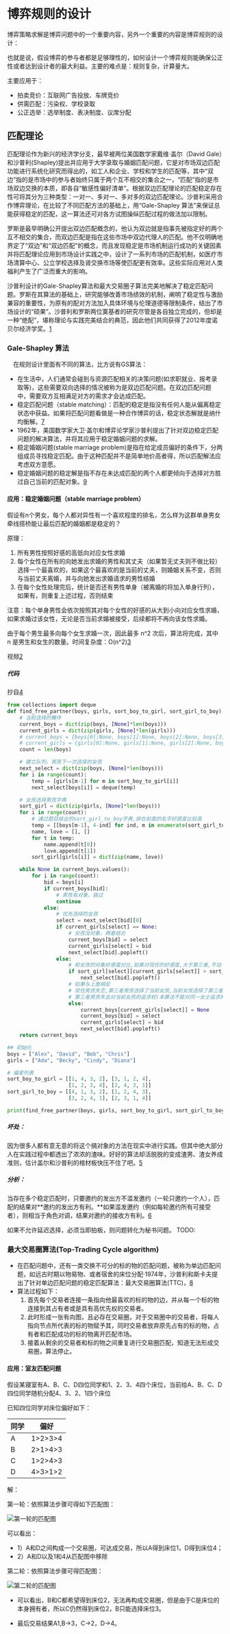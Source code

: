 # 博弈规则的设计

博弈策略求解是博弈问题中的一个重要内容，另外一个重要的内容是博弈规则的设计：

也就是说，假设博弈的参与者都是足够理性的，如何设计一个博弈规则能确保公正性或者达到设计者的最大利益。主要的难点是：规则复杂，计算量大。

主要应用于：

- 拍卖竞价：互联网广告投放、车牌竞价
- 供需匹配：污染权、学校录取
- 公正选举：选举制度、表决制度、议席分配






## 匹配理论

匹配理论作为新兴的经济学分支，最早被两位美国数学家戴维·盖尔（David Gale）和沙普利(Shapley)提出并应用于大学录取与婚姻匹配问题，它是对市场双边匹配功能进行系统化研究而得出的，如工人和企业、学校和学生的匹配等，其中“双边”指的是市场中的参与者始终只属于两个互不相交的集合之一，“匹配”指的是市场双边交换的本质，即各自“敏感性偏好清单”。根据双边匹配理论的匹配稳定存在性可将其分为三种类型：一对一、多对一、多对多的双边匹配理论。沙普利采用合作博弈理论，在比较了不同匹配方法的基础上，用“Gale-Shapley 算法”来保证总能获得稳定的匹配，这一算法还可对各方试图操纵匹配过程的做法加以限制。

罗斯是最早明确公开提出双边匹配概念的，他认为双边就是指事先被指定好的两个互不相交的集合，而双边匹配是指在这些市场中双边代理人的匹配。他不仅明确地界定了“双边”和“双边匹配”的概念，而且发现稳定是市场机制运行成功的关键因素并将匹配理论应用到市场设计实践之中，设计了一系列市场的匹配机制，如医疗市场清算中心、公立学校选择及肾交换市场等使匹配更有效率。这些实际应用对人类福利产生了广泛而重大的影响。

沙普利设计的Gale-Shapley算法和最大交易圈子算法完美地解决了稳定匹配问题。罗斯在其算法的基础上，研究能够改善市场绩效的机制，阐明了稳定性与激励兼容的重要性，为原有的配对方法加入具体环境与伦理道德等限制条件，结出了市场设计的“硕果”。沙普利和罗斯两位寞基者的研究尽管是各自独立完成的，但却是一种“绝配”，堪称理论与实践完美结合的典范，因此他们共同获得了2012年度诺贝尔经济学奖。[1]

### Gale-Shapley 算法

 在规则设计里面有不同的算法，比方说有GS算法：

- 在生活中，人们通常会碰到与资源匹配相关的决策问题(如求职就业、报考录取等)，这些需要双向选择的情况被称为是双边匹配问题。在双边匹配问题中，需要双方互相满足对方的需求才会达成匹配。
- 稳定匹配问题（stable matching）：匹配的稳定是指没有任何人能从偏离稳定状态中获益。如果将匹配问题看做是一种合作博弈的话，稳定状态解就是纳什均衡解。[7]
- 1962年，美国数学家大卫·盖尔和博弈论学家沙普利提出了针对双边稳定匹配问题的解决算法，并将其应用于稳定婚姻问题的求解。
- 稳定婚姻问题(stable marriage problem)是指在给定成员偏好的条件下，分两组成员寻找稳定匹配。由于这种匹配并不是简单地价高者得，所以匹配解法应考虑双方意愿。
- 稳定婚姻问题的稳定解是指不存在未达成匹配的两个人都更倾向于选择对方胜过自己当前的匹配对象。[9]


#### 应用：稳定婚姻问题（stable marriage problem）

​假设有n个男女，每个人都对异性有一个喜欢程度的排名，怎么样为这群单身男女牵线搭桥能让最后匹配的婚姻都是稳定的？

原理：

1. 所有男性按照好感的高低向对应女性求婚
1. 每个女性在所有的向她发出求婚的男性和其丈夫（如果暂无丈夫则不做比较）选择一个最喜欢的，如果这个最喜欢的是当前的丈夫，则婚姻关系不变，否则与当前丈夫离婚，并与向她发出求婚请求的男性结婚
1. 在每个女性处理完后，统计是否还有男性单身（被离婚的将加入单身行列），如果有，则重复上述过程，否则结束

注意：每个单身男性会依次按照其对每个女性的好感的从大到小向对应女性求婚，如果求婚过该女性，无论是否当前求婚被接受，后续都将不再向该女性求婚。

由于每个男生最多向每个女生求婚一次，因此最多 n^2 次后，算法将完成，其中 n 是男生和女生的数量。时间复杂度：O(n^2)[3]

视频[2]

##### 代码

抄自[4]

```py
from collections import deque
def find_free_partner(boys, girls, sort_boy_to_girl, sort_girl_to_boy):
    # 当前选择的舞伴
    current_boys = dict(zip(boys, [None]*len(boys)))
    current_girls = dict(zip(girls, [None]*len(girls)))
    # current_boys = {boys[0]:None, boys[1]:None, boys[2]:None, boys[3]:None}
    # current_girls = {girls[0]:None, girls[1]:None, girls[2]:None, boys[3]:None}
    count = len(boys)

    # 建立队列，男孩下一次选择的女孩
    next_select = dict(zip(boys, [None]*len(boys)))
    for i in range(count):
        temp = [girls[m-1] for m in sort_boy_to_girl[i]]
        next_select[boys[i]] = deque(temp)

    # 女孩选择男孩字典
    sort_girl = dict(zip(girls, [None]*len(boys)))
    for i in range(count):
        # 通过题目给出的sort_girl_to_boy字典,排在前面的名字好感度比较高
        temp = [[boys[m-1], 4-ind] for ind, m in enumerate(sort_girl_to_boy[i])]
        name, love = [], []
        for t in temp:
            name.append(t[0])
            love.append(t[1])
        sort_girl[girls[i]] = dict(zip(name, love))

    while None in current_boys.values():
        for i in range(count):
            bid = boys[i]
            if current_boys[bid]:
                # 男孩有对象，跳过
                continue
            else:
                # 优先选择的女孩
                select = next_select[bid][0]
                if current_girls[select] == None:
                    # 女孩没对象，两者结合
                    current_boys[bid] = select
                    current_girls[select] = bid
                    next_select[bid].popleft()
                else:
                    # 和女孩的对象好感度对比,如果对现任的好感度,大于第三者,不动
                    if sort_girl[select][current_girls[select]] > sort_girl[select][bid]:
                        next_select[bid].popleft()
                    # 如果与上面相反
                    # 现任男孩失恋,第三者男孩选择了当前女孩,当前女孩选择了第三者男孩
                    # 第三者男孩失去对当前女孩的追求权(本算法不能对同一女士追求两次)
                    else:
                        current_boys[current_girls[select]] = None
                        current_boys[bid] = select
                        current_girls[select] = bid
                        next_select[bid].popleft()
    return current_boys

## 初始化
boys = ["Alex", "David", "Bob", "Chris"]
girls = ["Ada", "Becky", "Cindy", "Diana"]

# 偏爱列表
sort_boy_to_girl = [[1, 4, 3, 2], [3, 1, 2, 4],
                    [1, 2, 3, 4], [2, 4, 3, 1]]
sort_girl_to_boy = [[4, 1, 3, 2], [1, 2, 4, 3],
                    [3, 2, 4, 1], [2, 3, 1, 4]]

print(find_free_partner(boys, girls, sort_boy_to_girl, sort_girl_to_boy))
```

##### 坏处：

因为很多人都有意无意的将这个搞对象的方法在现实中进行实践。但其中绝大部分人在实践过程中都透出了浓浓的渣味。好好的算法却活脱脱的变成渣男、渣女养成准则，估计盖尔和沙普利的棺材板快压不住了吧。[5]

##### 分析：

当存在多个稳定匹配时，只要邀约的发出方不滥发邀约（一轮只邀约一个人），匹配的结果对**邀约的发出方有利。**如果滥发邀约（例如每轮邀约所有可接受者），则相当于角色对调，结果对邀约的接收方有利。[6]

如果不允许延迟选择，必须当即拍板，则问题转化为秘书问题。 TODO:

### 最大交易圈算法(Top-Trading Cycle algorithm)

- 在匹配问题中，还有一类交换不可分的标的物的匹配问题，被称为单边匹配问题，如远古时期以物易物、或者宿舍的床位分配·1974年，沙普利和斯卡夫提出了针对单边匹配问题的稳定匹配算法：最大交易圈算法(TTC)，[8]
- 算法过程如下：
  1. 首先每个交易者连接一条指向他最喜欢的标的物的边，并从每一个标的物连接到其占有者或是具有高优先权的交易者。
  2. 此时形成一张有向图，且必存在交易圈，对于交易圈中的交易者，将每人指向节点所代表的标的物赋予其，同时交易者放弃原先占有的标的物，占有者和匹配成功的标的物离开匹配市场。
  3. 接着从剩余的交易者和标的物之间重复进行交易圈匹配，知道无法形成交易圈，算法停止。

#### 应用：室友匹配问题

假设某寝室有A、B、C、D四位同学和1、2、3、4四个床位，当前给A、B、C、D四位同学随机分配4、3、2、1四个床位

已知四位同学对床位偏好如下：

| 同学 | 偏好 |
| ---- | ---- |
| A | 1>2>3>4 |
| B | 2>1>4>3 |
| C | 1>2>4>3 |
| D | 4>3>1>2 |

解：

第一轮：依照算法步骤可得如下匹配图：

![第一轮的匹配图](../../img/roommate_pair.png)

可以看出：

- 1）A和D之间构成一个交易圈，可达成交易，所以A得到床位1，D得到床位4；
- 2）A和D以及1和4从匹配图中移除

第二轮：依照算法步骤可得匹配图：

![第二轮的匹配图](../../img/roommate_pair2.png)

- 可以看出，B和C都希望得到床位2，无法再构成交易圈，但是由于C是床位的本身拥有者，所以C仍然得到床位2，B只能选择床位3。

- 最后交易结果A1,B→3，C→2，D→4。

[1]: https://books.google.co.jp/books?id=IqdWEAAAQBAJ&pg=PT46&lpg=PT46&dq=Gale-+Shapley+%E7%AE%97%E6%B3%95&source=bl&ots=jWbRpi7WJm&sig=ACfU3U2jJiSLwHcYLqRjFxVEXHFDRLOvOA&hl=en&sa=X&ved=2ahUKEwjd4NPTmvD-AhWuplYBHbwhCecQ6AF6BQjtARAD#v=onepage&q=Gale-%20Shapley%20%E7%AE%97%E6%B3%95&f=false
[2]: https://www.bilibili.com/video/BV1uq4y177Hc/
[3]: https://blog.csdn.net/weixin_43900869/article/details/127352998
[4]: https://www.bilibili.com/read/cv13023598
[5]: https://www.zytec.cn/blog/1/post/zhihuixiaoyuan-63
[6]: https://note.xianqiao.wang/post/gale-shapley-suan-fa
[7]: https://www.youtube.com/watch?v=4KqYUNJ0JtE&list=PLx6Ogsi0q01nDl_jI48aw5a2qSFabHtlq&index=19
[8]: https://www.youtube.com/watch?v=4KqYUNJ0JtE&list=PLx6Ogsi0q01nDl_jI48aw5a2qSFabHtlq&index=19
[9]: https://aijishu.com/a/1060000000089469
